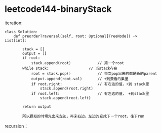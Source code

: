 # leetcode144-binaryStack


iteration:

    class Solution:
        def preorderTraversal(self, root: Optional[TreeNode]) -> List[int]:

            stack = []
            output = []
            if root:
                stack.append(root)            // 第一个root
            while stack:                  // 当stack存在
                root = stack.pop()            // 每次pop出来的都是新的parent
                output.append(root.val)       // +到要看的集里
                if root.right:                // 有右边的值，+到 stack里
                    stack.append(root.right)  
                if root.left:                 // 有左边的值， +到stack里
                    stack.append(root.left)

            return output
            
            所以提取的时候先出来左边，再来右边。左边的变成下一个root，往下run
            
 
 recursion：
